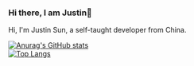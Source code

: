 ### Hi there, I am Justin👋
Hi, I'm Justin Sun, a self-taught developer from China.

<!--
**jsun969/jsun969** is a ✨ _special_ ✨ repository because its `README.md` (this file) appears on your GitHub profile.

Here are some ideas to get you started:

- 🔭 I’m currently working on ...
- 🌱 I’m currently learning ...
- 👯 I’m looking to collaborate on ...
- 🤔 I’m looking for help with ...
- 💬 Ask me about ...
- 📫 How to reach me: ...
- 😄 Pronouns: ...
- ⚡ Fun fact: ...
-->
[![Anurag's GitHub stats](https://github-readme-stats.vercel.app/api?username=jsun969)](https://github.com/anuraghazra/github-readme-stats)  
[![Top Langs](https://github-readme-stats.vercel.app/api/top-langs/?username=jsun969&layout=compact)](https://github.com/anuraghazra/github-readme-stats)  

